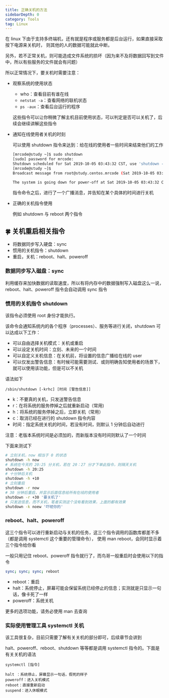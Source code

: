 ```yaml
---
title: 正确关机的方法
sidebarDepth: 0 
category: Tools 
tag: Linux
---
```



在 linux 下由于支持多终端机，还有就是程序或服务都是后台运行，如果直接采取按下电源来关机时，
则其他的人的数据可能就此中断。

另外，若不正常关机，则可能造成文件系统的损坏（因为来不及将数据回写到文件中，所以有些服务的文件就会有问题）

所以正常情况下，要关机时需要注意：

- 观察系统的使用状态

  - who：查看目前有谁在线
  - `netstat -a`：查看网络的联机状态
  - `ps -aux`：查看后台运行的程序

  这些指令可以让你稍微了解主机目前使用状态，可以判定是否可以关机了，后续会继续讲解这些指令
- 通知在线使用者关机的时刻

  可以使用 shutdown 指令来达到：给在线的使用者一些时间来结束他们的工作

  ```bash
  [mrcode@study ~]$ sudo shutdown
  [sudo] password for mrcode:
  Shutdown scheduled for Sat 2019-10-05 03:43:32 CST, use 'shutdown -c' to cancel.
  [mrcode@study ~]$
  Broadcast message from root@study.centos.mrcode (Sat 2019-10-05 03:42:32 CST):

  The system is going down for power-off at Sat 2019-10-05 03:43:32 CST!
  ```

  指令命令之后，进行了一个广播消息，并告知在某个具体的时间进行关机
- 正确的关机指令使用

  例如 shutdown 与 reboot 两个指令


## 🍀 关机重启相关指令

- 将数据同步写入硬盘：sync
- 惯用的关机指令：shutdown
- 重启，关机：reboot、halt、poweroff

### 数据同步写入磁盘：sync

利用缓存来加快数据的读取速度，所以有将内存中的数据强制写入磁盘这么一说，
reboot、halt、poweroff 指令会自动调用 sync 指令

### 惯用的关机指令 shutdown

该指令必须使用 root 身份才能执行。

该命令会通知系统内的各个程序（processes）、服务等进行关闭，shutdown 可以达成以下工作：

- 可以自由选择关机模式：关机或重启
- 可以设定关机时间：立刻、未来的一个时间
- 可以自定义关机信息：在关机前，将设置的信息广播给在线的 user
- 可以仅发出警告信息：有时候可能需要测试、或则明确告知使用者的场景下，就可以使用该功能，但是可以不关机

语法如下

```
/sbin/shutdown [-krhc] [时间 [警告信息]]
```

- k：不要真的关机，只发送警告信息
- r：在将系统的服务停掉之后就重新启动（常用)
- h：将系统的服务停掉之后，立即关机（常用）
- c：取消已经在进行的 shutdown 指令内容
- 时间：指定系统关机的时间，若没有时间，则默认 1 分钟后自动进行

注意：老版本系统时间是必须加的，而新版本没有时间则默认了一个时间

下面来测试下

```bash
# 立刻关机，now 相当于 0 的状态
shutdown -h now
# 系统在今天的 20:25 分关机，若在 20：27 分才下单此指令，则隔天关机
shutdown -h 20:25
# 十分钟后关机
shutdown -h +10
# 立刻重启
shutdown -r now
# 30 分钟后重启，并显示后面信息给所有在线的使用者
shutdown -r +30 '要关机了'
# 只发送信息，而不关机，笔者实测这个没有看到效果，上面的都有效果
shutdown -k noew '吓唬你的'
```

### reboot、halt、poweroff
这三个指令可以进行重新启动与关机的任务，这三个指令调用的函数库都差不多（都是调用 systemctl 这个重要的管理命令），
使用 man reboot，会同时显示着三个指令给你看

一般只用记住 reboot、poweroff 指令就行了，而鸟哥一般重启时会使用以下的指令

```bash
sync; sync; sync; reboot
```

- reboot：重启
- halt：系统停止，屏幕可能会保留系统已经停止的信息；实测就是只显示一句话，像卡死了一样
- poweroff：系统关机

更多的选项功能，请务必使用 man 去查询

### 实际使用管理工具 systemctl 关机
该工具很复杂，目前只需要了解有关关机的部分即可，后续章节会讲到

halt、poweroff、reboot、shutdown 等等都是调用 systemctl 指令的。下面是有关关机的语法

```
systemctl [指令]

halt ：系统停止，屏幕显示一句话，假死的样子
poweroff：进入关机模式
reboot：直接重新启动
suspend：进入休眠模式
```
